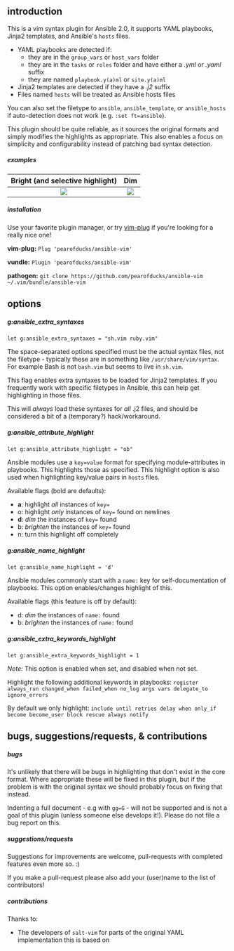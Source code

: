 ## introduction

This is a vim syntax plugin for Ansible 2.0, it supports YAML playbooks, Jinja2 templates, and Ansible's `hosts` files.

- YAML playbooks are detected if:
  - they are in the `group_vars` or `host_vars` folder
  - they are in the `tasks` or `roles` folder and have either a *.yml* or *.yaml* suffix
  - they are named `playbook.y(a)ml` or `site.y(a)ml`
- Jinja2 templates are detected if they have a *.j2* suffix
- Files named `hosts` will be treated as Ansible hosts files

You can also set the filetype to `ansible`, `ansible_template`, or `ansible_hosts` if auto-detection does not work (e.g. `:set ft=ansible`).

This plugin should be quite reliable, as it sources the original formats and simply modifies the highlights as appropriate. This also enables a focus on simplicity and configurability instead of patching bad syntax detection.

##### examples

Bright (and selective highlight)     |  Dim
:-----------------------------------:|:-------------------------:
![](http://i.imgur.com/whBOZZK.png)  |  ![](http://i.imgur.com/XS0T00e.png)

##### installation

Use your favorite plugin manager, or try [vim-plug](https://github.com/junegunn/vim-plug) if you're looking for a really nice one!

**vim-plug:** `Plug 'pearofducks/ansible-vim'`

**vundle:** `Plugin 'pearofducks/ansible-vim'`

**pathogen:** `git clone https://github.com/pearofducks/ansible-vim ~/.vim/bundle/ansible-vim`

## options

##### g:ansible_extra_syntaxes
`let g:ansible_extra_syntaxes = "sh.vim ruby.vim"`

The space-separated options specified must be the actual syntax files, not the filetype - typically these are in something like `/usr/share/vim/syntax`. For example Bash is not `bash.vim` but seems to live in `sh.vim`.

This flag enables extra syntaxes to be loaded for Jinja2 templates. If you frequently work with specific filetypes in Ansible, this can help get highlighting in those files.

This will *always* load these syntaxes for *all* .j2 files, and should be considered a bit of a (temporary?) hack/workaround.

##### g:ansible_attribute_highlight
`let g:ansible_attribute_highlight = "ob"`

Ansible modules use a `key=value` format for specifying module-attributes in playbooks. This highlights those as specified. This highlight option is also used when highlighting key/value pairs in `hosts` files.

Available flags (bold are defaults):

- **a**: highlight *all* instances of `key=`
- o: highlight *only* instances of `key=` found on newlines
- **d**: *dim* the instances of `key=` found
- b: *brighten* the instances of `key=` found
- n: turn this highlight off completely

##### g:ansible_name_highlight
`let g:ansible_name_highlight = 'd'`

Ansible modules commonly start with a `name:` key for self-documentation of playbooks. This option enables/changes highlight of this.

Available flags (this feature is off by default):

- d: *dim* the instances of `name:` found
- b: *brighten* the instances of `name:` found

##### g:ansible_extra_keywords_highlight
`let g:ansible_extra_keywords_highlight = 1`

*Note:* This option is enabled when set, and disabled when not set.

Highlight the following additional keywords in playbooks: `register always_run changed_when failed_when no_log args vars delegate_to ignore_errors`

By default we only highlight: `include until retries delay when only_if become become_user block rescue always notify`

## bugs, suggestions/requests, & contributions

##### bugs

It's unlikely that there will be bugs in highlighting that don't exist in the core format. Where appropriate these will be fixed in this plugin, but if the problem is with the original syntax we should probably focus on fixing that instead.

Indenting a full document - e.g with `gg=G` - will not be supported and is not a goal of this plugin (unless someone else develops it!). Please do not file a bug report on this.

##### suggestions/requests

Suggestions for improvements are welcome, pull-requests with completed features even more so. :)

If you make a pull-request please also add your (user)name to the list of contributors!

##### contributions

Thanks to:

- The developers of `salt-vim` for parts of the original YAML implementation this is based on
